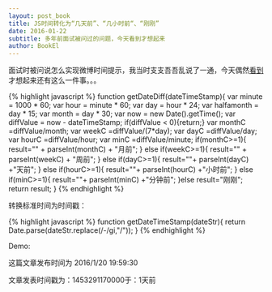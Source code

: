 ```yaml
---
layout: post_book
title: JS时间转化为“几天前”、“几小时前“、“刚刚”
date: 2016-01-22
subtitle: 多年前面试被问过的问题，今天看到才想起来
author: BookEl
---
```


面试时被问说怎么实现微博时间提示，我当时支支吾吾乱说了一通，今天偶然<a href="http://caibaojian.com/timestamp.html" class="external-link" target="_blank">看到</a>才想起来还有这么一件事。。。

{% highlight javascript %}
function getDateDiff(dateTimeStamp){
    var minute = 1000 * 60;
    var hour = minute * 60;
    var day = hour * 24;
    var halfamonth = day * 15;
    var month = day * 30;
    var now = new Date().getTime();
    var diffValue = now - dateTimeStamp;
    if(diffValue < 0){return;}
    var monthC =diffValue/month;
    var weekC =diffValue/(7*day);
    var dayC =diffValue/day;
    var hourC =diffValue/hour;
    var minC =diffValue/minute;
    if(monthC>=1){
        result="" + parseInt(monthC) + "月前";
    }
    else if(weekC>=1){
        result="" + parseInt(weekC) + "周前";
    }
    else if(dayC>=1){
        result=""+ parseInt(dayC) +"天前";
    }
    else if(hourC>=1){
        result=""+ parseInt(hourC) +"小时前";
    }
    else if(minC>=1){
        result=""+ parseInt(minC) +"分钟前";
    }else
    result="刚刚";
    return result;
}
{% endhighlight %}

转换标准时间为时间戳：

{% highlight javascript %}
function getDateTimeStamp(dateStr){
    return Date.parse(dateStr.replace(/-/gi,"/"));
}
{% endhighlight %}

Demo:

这篇文章发布时间为 2016/1/20 19:59:30

文章发表时间戳为：1453291170000于：1天前

